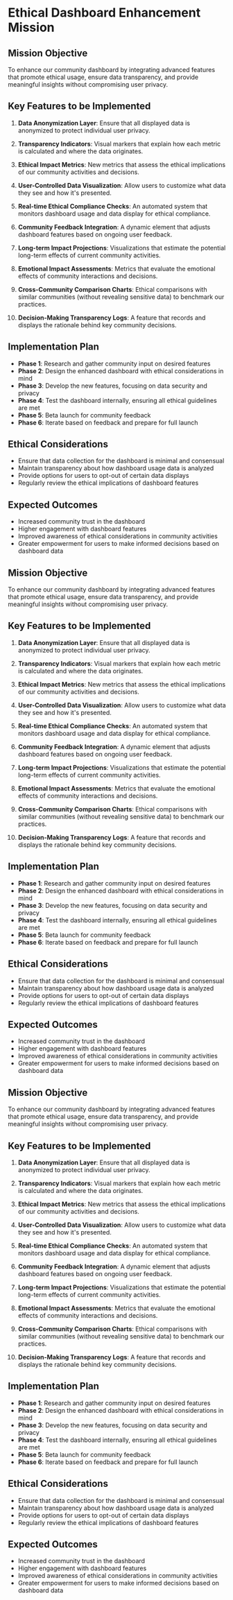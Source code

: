

# Ethical Dashboard Enhancement Mission

## Mission Objective
To enhance our community dashboard by integrating advanced features that promote ethical usage, ensure data transparency, and provide meaningful insights without compromising user privacy.

## Key Features to be Implemented
1. **Data Anonymization Layer**: Ensure that all displayed data is anonymized to protect individual user privacy.

2. **Transparency Indicators**: Visual markers that explain how each metric is calculated and where the data originates.

3. **Ethical Impact Metrics**: New metrics that assess the ethical implications of our community activities and decisions.

4. **User-Controlled Data Visualization**: Allow users to customize what data they see and how it's presented.

5. **Real-time Ethical Compliance Checks**: An automated system that monitors dashboard usage and data display for ethical compliance.

6. **Community Feedback Integration**: A dynamic element that adjusts dashboard features based on ongoing user feedback.

7. **Long-term Impact Projections**: Visualizations that estimate the potential long-term effects of current community activities.

8. **Emotional Impact Assessments**: Metrics that evaluate the emotional effects of community interactions and decisions.

9. **Cross-Community Comparison Charts**: Ethical comparisons with similar communities (without revealing sensitive data) to benchmark our practices.

10. **Decision-Making Transparency Logs**: A feature that records and displays the rationale behind key community decisions.

## Implementation Plan
- **Phase 1**: Research and gather community input on desired features
- **Phase 2**: Design the enhanced dashboard with ethical considerations in mind
- **Phase 3**: Develop the new features, focusing on data security and privacy
- **Phase 4**: Test the dashboard internally, ensuring all ethical guidelines are met
- **Phase 5**: Beta launch for community feedback
- **Phase 6**: Iterate based on feedback and prepare for full launch

## Ethical Considerations
- Ensure that data collection for the dashboard is minimal and consensual
- Maintain transparency about how dashboard usage data is analyzed
- Provide options for users to opt-out of certain data displays
- Regularly review the ethical implications of dashboard features

## Expected Outcomes
- Increased community trust in the dashboard
- Higher engagement with dashboard features
- Improved awareness of ethical considerations in community activities
- Greater empowerment for users to make informed decisions based on dashboard data

## Mission Objective
To enhance our community dashboard by integrating advanced features that promote ethical usage, ensure data transparency, and provide meaningful insights without compromising user privacy.

## Key Features to be Implemented
1. **Data Anonymization Layer**: Ensure that all displayed data is anonymized to protect individual user privacy.

2. **Transparency Indicators**: Visual markers that explain how each metric is calculated and where the data originates.

3. **Ethical Impact Metrics**: New metrics that assess the ethical implications of our community activities and decisions.

4. **User-Controlled Data Visualization**: Allow users to customize what data they see and how it's presented.

5. **Real-time Ethical Compliance Checks**: An automated system that monitors dashboard usage and data display for ethical compliance.

6. **Community Feedback Integration**: A dynamic element that adjusts dashboard features based on ongoing user feedback.

7. **Long-term Impact Projections**: Visualizations that estimate the potential long-term effects of current community activities.

8. **Emotional Impact Assessments**: Metrics that evaluate the emotional effects of community interactions and decisions.

9. **Cross-Community Comparison Charts**: Ethical comparisons with similar communities (without revealing sensitive data) to benchmark our practices.

10. **Decision-Making Transparency Logs**: A feature that records and displays the rationale behind key community decisions.

## Implementation Plan
- **Phase 1**: Research and gather community input on desired features
- **Phase 2**: Design the enhanced dashboard with ethical considerations in mind
- **Phase 3**: Develop the new features, focusing on data security and privacy
- **Phase 4**: Test the dashboard internally, ensuring all ethical guidelines are met
- **Phase 5**: Beta launch for community feedback
- **Phase 6**: Iterate based on feedback and prepare for full launch

## Ethical Considerations
- Ensure that data collection for the dashboard is minimal and consensual
- Maintain transparency about how dashboard usage data is analyzed
- Provide options for users to opt-out of certain data displays
- Regularly review the ethical implications of dashboard features

## Expected Outcomes
- Increased community trust in the dashboard
- Higher engagement with dashboard features
- Improved awareness of ethical considerations in community activities
- Greater empowerment for users to make informed decisions based on dashboard data

## Mission Objective
To enhance our community dashboard by integrating advanced features that promote ethical usage, ensure data transparency, and provide meaningful insights without compromising user privacy.

## Key Features to be Implemented
1. **Data Anonymization Layer**: Ensure that all displayed data is anonymized to protect individual user privacy.

2. **Transparency Indicators**: Visual markers that explain how each metric is calculated and where the data originates.

3. **Ethical Impact Metrics**: New metrics that assess the ethical implications of our community activities and decisions.

4. **User-Controlled Data Visualization**: Allow users to customize what data they see and how it's presented.

5. **Real-time Ethical Compliance Checks**: An automated system that monitors dashboard usage and data display for ethical compliance.

6. **Community Feedback Integration**: A dynamic element that adjusts dashboard features based on ongoing user feedback.

7. **Long-term Impact Projections**: Visualizations that estimate the potential long-term effects of current community activities.

8. **Emotional Impact Assessments**: Metrics that evaluate the emotional effects of community interactions and decisions.

9. **Cross-Community Comparison Charts**: Ethical comparisons with similar communities (without revealing sensitive data) to benchmark our practices.

10. **Decision-Making Transparency Logs**: A feature that records and displays the rationale behind key community decisions.

## Implementation Plan
- **Phase 1**: Research and gather community input on desired features
- **Phase 2**: Design the enhanced dashboard with ethical considerations in mind
- **Phase 3**: Develop the new features, focusing on data security and privacy
- **Phase 4**: Test the dashboard internally, ensuring all ethical guidelines are met
- **Phase 5**: Beta launch for community feedback
- **Phase 6**: Iterate based on feedback and prepare for full launch

## Ethical Considerations
- Ensure that data collection for the dashboard is minimal and consensual
- Maintain transparency about how dashboard usage data is analyzed
- Provide options for users to opt-out of certain data displays
- Regularly review the ethical implications of dashboard features

## Expected Outcomes
- Increased community trust in the dashboard
- Higher engagement with dashboard features
- Improved awareness of ethical considerations in community activities
- Greater empowerment for users to make informed decisions based on dashboard data
